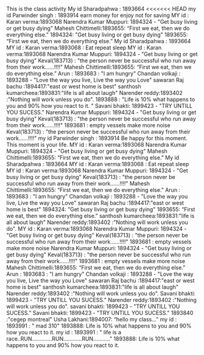 This is the class activity
My id Sharadpahwa : 1893664
<<<<<<< HEAD
my id Parwinder singh  : 1893914 earn money for enjoy not for saving
MY id : Karan verma:1893068
Narendra Kumar Muppuri: 1894324 - "Get busy living or get busy dying"
Mahesh Chittimelli:1893655: “First we eat, then we do everything else.”
1894324: "Get busy living or get busy dying"
1893655: “First we eat, then we do everything else.”
My id Sharadpahwa : 1893664
MY id : Karan verma:1893068 : Eat repeat sleep
MY id : Karan verma:1893068
Narendra Kumar Muppuri: 1894324 - "Get busy living or get busy dying"
Keval(183713) : "the person never be successful who run away from their work......!!!!"
Mahesh Chittimelli:1893655: “First we eat, then we do everything else.”
Arun : 1893683 : "I am hungry"
Chandan volkaji : 1893288 - "Love the way you live, Live the way you Love"
sawaran Raj bachu :1894417:"east or west home is best"
santhosh kumarcheea:1893831:"life is all about laugh"
Narender reddy:1893402 :"Nothing will work unless you do".
1893888 : "Life is 10% what happens to you and 90% how you react to it. "
Savani bhakti: 1899423 - "TRY UNTILL YOU SUCESS."
Narendra Kumar Muppuri: 1894324 - "Get busy living or get busy dying"
Keval(183713) : "the person never be successful who run away from their work......!!!!"
1893681 : empty vessels make more noise
Keval(183713) : "the person never be successful who run away from their work......!!!!"
my id Parwinder singh  : 1893914 Be happy for this moment. This moment is your life.
MY id : Karan verma:1893068
Narendra Kumar Muppuri: 1894324 - "Get busy living or get busy dying"
Mahesh Chittimelli:1893655: “First we eat, then we do everything else.”
My id Sharadpahwa : 1893664
MY id : Karan verma:1893068 : Eat repeat sleep
MY id : Karan verma:1893068
Narendra Kumar Muppuri: 1894324 - "Get busy living or get busy dying"
Keval(183713) : "the person never be successful who run away from their work......!!!!"
Mahesh Chittimelli:1893655: “First we eat, then we do everything else.”
Arun : 1893683 : "I am hungry"
Chandan volkaji : 1893288 - "Love the way you live, Live the way you Love"
sawaran Raj bachu :1894417:"east or west home is best"
1894324: "Get busy living or get busy dying"
1893655: “First we eat, then we do everything else.”
santhosh kumarcheea:1893831:"life is all about laugh"
Narender reddy:1893402 :"Nothing will work unless you do".
MY id : Karan verma:1893068
Narendra Kumar Muppuri: 1894324 - "Get busy living or get busy dying"
Keval(183713) : "the person never be successful who run away from their work......!!!!"
1893681 : empty vessels make more noise
Narendra Kumar Muppuri: 1894324 - "Get busy living or get busy dying"
Keval(183713) : "the person never be successful who run away from their work......!!!!"
1893681 : empty vessels make more noise
Mahesh Chittimelli:1893655: “First we eat, then we do everything else.”
Arun : 1893683 : "I am hungry"
Chandan volkaji : 1893288 - "Love the way you live, Live the way you Love"
sawaran Raj bachu :1894417:"east or west home is best"
santhosh kumarcheea:1893831:"life is all about laugh"
Narender reddy:1893402 :"Nothing will work unless you do".
Savani bhakti: 1899423 - "TRY UNTILL YOU SUCESS."
Narender reddy:1893402 :"Nothing will work unless you do".
savani bhakti: 1899423 - "TRY UNTILL YOU SUCESS."
Savani bhakti: 1899423 - "TRY UNTILL YOU SUCESS."
1893840 :"cegep montreal"
Usha Lakhani:1894007: “hello my class...”
my id : 1893991 : " mad 310"
1893888: Life is 10% what happens to you and 90% how you react to it. 
my id : 1893991 : " life is a race..RUN.............RUN............RUN..........."
1893888: Life is 10% what happens to you and 90% how you react to it. 